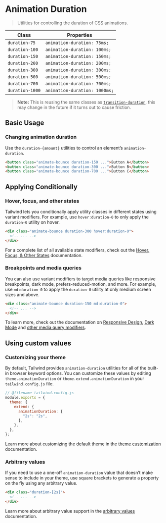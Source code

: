 # Animation Duration

> Utilities for controlling the duration of CSS animations.

| Class           | Properties                    |
| --------------- | ----------------------------- |
| `duration-75`   | `animation-duration: 75ms;`   |
| `duration-100`  | `animation-duration: 100ms;`  |
| `duration-150`  | `animation-duration: 150ms;`  |
| `duration-200`  | `animation-duration: 200ms;`  |
| `duration-300`  | `animation-duration: 300ms;`  |
| `duration-500`  | `animation-duration: 500ms;`  |
| `duration-700`  | `animation-duration: 700ms;`  |
| `duration-1000` | `animation-duration: 1000ms;` |

> **Note:** This is reusing the same classes as [`transition-duration`](https://tailwindcss.com/docs/transition-duration), this may change in the future if it turns out to cause friction.

## Basic Usage

### Changing animation duration

Use the `duration-{amount}` utilities to control an element’s `animation-duration`.

```html
<button class="animate-bounce duration-150 ...">Button A</button>
<button class="animate-bounce duration-300 ...">Button B</button>
<button class="animate-bounce duration-700 ...">Button C</button>
```

## Applying Conditionally

### Hover, focus, and other states

Tailwind lets you conditionally apply utility classes in different states using variant modifiers. For example, use `hover:duration-0` to only apply the `duration-0` utility on hover.

```html
<div class="animate-bounce duration-300 hover:duration-0">
  <!-- ... -->
</div>
```

For a complete list of all available state modifiers, check out the [Hover, Focus, & Other States](https://tailwindcss.com/docs/hover-focus-and-other-states) documentation.

### Breakpoints and media queries

You can also use variant modifiers to target media queries like responsive breakpoints, dark mode, prefers-reduced-motion, and more. For example, use `md:duration-0` to apply the `duration-0` utility at only medium screen sizes and above.

```html
<div class="animate-bounce duration-150 md:duration-0">
  <!-- ... -->
</div>
```

To learn more, check out the documentation on [Responsive Design](https://tailwindcss.com/docs/responsive-design), [Dark Mode](https://tailwindcss.com/docs/dark-mode) and [other media query modifiers](https://tailwindcss.com/docs/hover-focus-and-other-states#media-queries).

## Using custom values

### Customizing your theme

By default, Tailwind provides `animation-duration` utilities for all of the built-in browser keyword options. You can customize these values by editing `theme.animationDuration` or `theme.extend.animationDuration` in your `tailwind.config.js` file.

```js
// @filename tailwind.config.js
module.exports = {
  theme: {
    extend: {
      animationDuration: {
        "2s": "2s",
      },
    },
  },
};
```

Learn more about customizing the default theme in the [theme customization](https://tailwindcss.com/docs/theme#customizing-the-default-theme) documentation.

### Arbitrary values

If you need to use a one-off `animation-duration` value that doesn’t make sense to include in your theme, use square brackets to generate a property on the fly using any arbitrary value.

```html
<div class="duration-[2s]">
  <!-- ... -->
</div>
```

Learn more about arbitrary value support in the [arbitrary values](https://tailwindcss.com/docs/adding-custom-styles#using-arbitrary-values) documentation.
